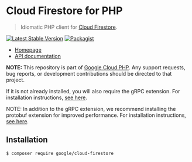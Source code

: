 # Cloud Firestore for PHP

> Idiomatic PHP client for [Cloud Firestore](https://cloud.google.com/firestore/).

[![Latest Stable Version](https://poser.pugx.org/google/cloud-firestore/v/stable)](https://packagist.org/packages/google/cloud-firestore) [![Packagist](https://img.shields.io/packagist/dm/google/cloud-firestore.svg)](https://packagist.org/packages/google/cloud-firestore)

* [Homepage](http://googlecloudplatform.github.io/google-cloud-php)
* [API documentation](http://googlecloudplatform.github.io/google-cloud-php/#/docs/cloud-firestore/latest/firestore/firestoreclient)

**NOTE:** This repository is part of [Google Cloud PHP](https://github.com/googlecloudplatform/google-cloud-php). Any
support requests, bug reports, or development contributions should be directed to
that project.

If it is not already installed, you will also require the gRPC extension. For installation instructions, [see here](https://cloud.google.com/php/grpc).

NOTE: In addition to the gRPC extension, we recommend installing the protobuf extension for improved performance. For installation instructions, [see here](https://cloud.google.com/php/grpc#install_the_protobuf_runtime_library).

## Installation

```
$ composer require google/cloud-firestore
```
